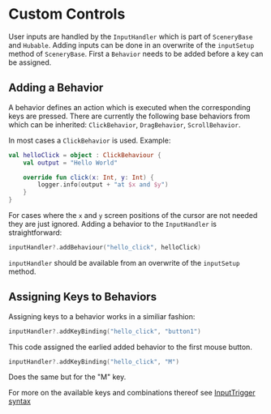 # Custom Controls

User inputs are handled by the `InputHandler` which is part of `SceneryBase` and `Hubable`. Adding inputs can be done in an overwrite of the `inputSetup` method of `SceneryBase`. First a `Behavior` needs to be added before a key can be assigned.

## Adding a Behavior

A behavior defines an action which is executed when the corresponding keys are pressed. There are currently the following base behaviors from which can be inherited: `ClickBehavior`, `DragBehavior`, `ScrollBehavior`.

In most cases a `ClickBehavior` is used. Example:

```kotlin
val helloClick = object : ClickBehaviour {
    val output = "Hello World"

    override fun click(x: Int, y: Int) {
        logger.info(output + "at $x and $y")
    }
}
```

For cases where the `x` and `y` screen positions of the cursor are not needed they are just ignored. Adding a behavior to the `InputHandler` is straightforward:

```kotlin
inputHandler?.addBehaviour("hello_click", helloClick)
```

`inputHandler` should be available from an overwrite of the `inputSetup` method.

## Assigning Keys to Behaviors

Assigning keys to a behavior works in a similiar fashion:

```kotlin
inputHandler?.addKeyBinding("hello_click", "button1")
```

This code assigned the earlied added behavior to the first mouse button.

```kotlin
inputHandler?.addKeyBinding("hello_click", "M")
```

Does the same but for the "M" key.

For more on the available keys and combinations thereof see [InputTrigger syntax](https://github.com/scijava/ui-behaviour/wiki/InputTrigger-syntax)

